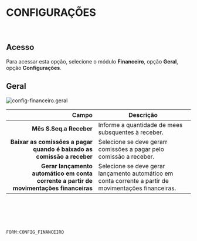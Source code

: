 # CONFIGURAÇÕES
<br>

## Acesso
Para acessar esta opção, selecione o módulo **Financeiro**, opção **Geral**, opção **Configurações**.
<br>

## Geral
![config-financeiro.geral](https://raw.githubusercontent.com/netforcews/docs-siscom/master/financeiro/imagens/config-financeiro.geral.png)

Campo | Descrição
--:|---
**Mês S.Seq.a Receber** | Informe a quantidade de mees subsquentes à receber.
**Baixar as comissões a pagar quando é baixado as comissão a receber** | Selecione se deve gerarr comissões a pagar pelo comissão a receber.
**Gerar lançamento automático em conta corrente a partir de movimentações financeiras** | Selecione se deve gerar lançamento automático em conta corrente a partir de movimentações financeiras.
<br>
<br>
<br>
<br>

```FORM:CONFIG_FINANCEIRO```
